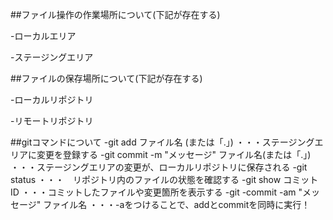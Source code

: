 ##ファイル操作の作業場所について(下記が存在する)


-ローカルエリア


-ステージングエリア



##ファイルの保存場所について(下記が存在する)

-ローカルリポジトリ


-リモートリポジトリ




##gitコマンドについて
-git add ファイル名 (または「.」) ・・・ステージングエリアに変更を登録する
-git commit -m "メッセージ" ファイル名(または「.」) ・・・ステージングエリアの変更が、ローカルリポジトリに保存される
-git status ・・・　リポジトリ内のファイルの状態を確認する
-git show コミットID ・・・コミットしたファイルや変更箇所を表示する
-git -commit -am "メッセージ" ファイル名 ・・・-aをつけることで、addとcommitを同時に実行！
